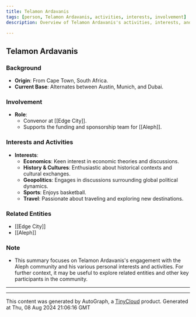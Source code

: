 ```yaml
---
title: Telamon Ardavanis
tags: [person, Telamon Ardavanis, activities, interests, involvement]
description: Overview of Telamon Ardavanis's activities, interests, and involvement within the Aleph community.

---
```


## Telamon Ardavanis

### Background
- **Origin**: From Cape Town, South Africa.
- **Current Base**: Alternates between Austin, Munich, and Dubai.

### Involvement
- **Role**: 
  - Convenor at [[Edge City]].
  - Supports the funding and sponsorship team for [[Aleph]].

### Interests and Activities
- **Interests**:
  - **Economics**: Keen interest in economic theories and discussions.
  - **History & Cultures**: Enthusiastic about historical contexts and cultural exchanges.
  - **Geopolitics**: Engages in discussions surrounding global political dynamics.
  - **Sports**: Enjoys basketball.
  - **Travel**: Passionate about traveling and exploring new destinations.

### Related Entities
- [[Edge City]]
- [[Aleph]]

### Note
- This summary focuses on Telamon Ardavanis's engagement with the Aleph community and his various personal interests and activities. For further context, it may be useful to explore related entities and other key participants in the community.

---
---
This content was generated by AutoGraph, a [TinyCloud](https://tinycloud.xyz/) product.
Generated at  Thu, 08 Aug 2024 21:06:16 GMT